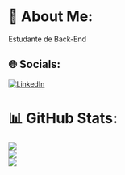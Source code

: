 # 💫 About Me:
Estudante de Back-End


## 🌐 Socials:
[![LinkedIn](https://img.shields.io/badge/LinkedIn-%230077B5.svg?logo=linkedin&logoColor=white)](https://linkedin.com/in/https://www.linkedin.com/in/rafael-vidal-martins-7680961b5/) 
# 📊 GitHub Stats:
![](https://github-readme-stats.vercel.app/api?username=RafaMTVS&theme=default&hide_border=false&include_all_commits=false&count_private=false)<br/>
![](https://github-readme-streak-stats.herokuapp.com/?user=RafaMTVS&theme=default&hide_border=false)<br/>
![](https://github-readme-stats.vercel.app/api/top-langs/?username=RafaMTVS&theme=default&hide_border=false&include_all_commits=false&count_private=false&layout=compact)

<!-- Proudly created with GPRM ( https://gprm.itsvg.in ) -->